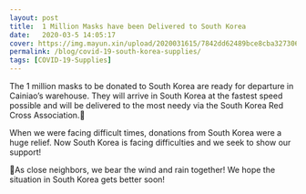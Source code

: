 ```yaml
---
layout: post
title:  1 Million Masks have been Delivered to South Korea
date:   2020-03-5 14:05:17
cover: https://img.mayun.xin/upload/2020031615/7842dd62489bce8cba32730654d369f2.jpg
permalink: /blog/covid-19-south-korea-supplies/
tags: [COVID-19-Supplies]
---
```


The 1 million masks to be donated to South Korea are ready for departure in Cainiao’s warehouse. They will arrive in South Korea at the fastest speed possible and will be delivered to the most needy via the South Korea Red Cross Association.

When we were facing difficult times, donations from South Korea were a huge relief. Now South Korea is facing difficulties and we seek to show our support!

As close neighbors, we bear the wind and rain together! We hope the situation in South Korea gets better soon!
